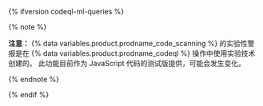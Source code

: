 {% ifversion codeql-ml-queries %}

{% note %}

**注意：** {% data variables.product.prodname_code_scanning %} 的实验性警报是在 {% data variables.product.prodname_codeql %} 操作中使用实验技术创建的。 此功能目前作为 JavaScript 代码的测试版提供，可能会发生变化。

{% endnote %}

{% endif %}

